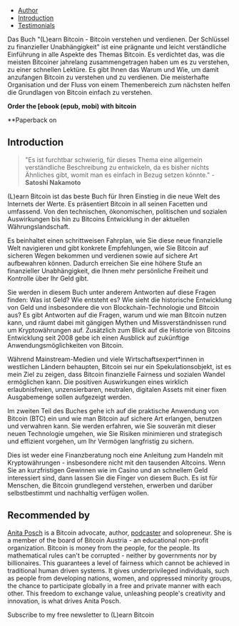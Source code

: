 -   [Author](https://learnbitcoin.link/#author)  
 -   [Introduction](https://learnbitcoin.link/#intro)  
 -   [Testimonials](https://learnbitcoin.link/#recommendation)  

Das Buch "(L)earn Bitcoin - Bitcoin verstehen und verdienen. Der Schlüssel zu finanzieller Unabhängigkeit" ist eine prägnante und leicht verständliche Einführung in alle Aspekte des Themas Bitcoin. Es verdichtet das, was die meisten Bitcoiner jahrelang zusammengetragen haben um es zu verstehen, zu einer schnellen Lektüre. Es gibt Ihnen das Warum und Wie, um damit anzufangen Bitcoin zu verstehen und zu verdienen. Die meisterhafte Organisation und der Fluss von einem Themenbereich zum nächsten helfen die Grundlagen von Bitcoin einfach zu verstehen.

**Order the [ebook (epub, mobi) with bitcoin**  

**Paperback on   

## Introduction

> "Es ist furchtbar schwierig, für dieses Thema eine allgemein verständliche Beschreibung zu entwickeln, da es bisher nichts Ähnliches gibt, womit man es einfach in Bezug setzen könnte." - **Satoshi Nakamoto**

(L)earn Bitcoin ist das beste Buch für Ihren Einstieg in die neue Welt des Internets der Werte. Es präsentiert Bitcoin in all seinen Facetten und umfassend. Von den technischen, ökonomischen, politischen und sozialen Auswirkungen bis hin zu Bitcoins Entwicklung in der aktuellen Währungslandschaft. 

Es beinhaltet einen schrittweisen Fahrplan, wie Sie diese neue finanzielle Welt navigieren und gibt konkrete Empfehlungen, wie Sie Bitcoin auf sicheren Wegen bekommen und verdienen sowie auf sichere Art aufbewahren können. Dadurch erreichen Sie eine höhere Stufe an finanzieller Unabhängigkeit, die Ihnen mehr persönliche Freiheit und Kontrolle über Ihr Geld gibt.

Sie werden in diesem Buch unter anderem Antworten auf diese Fragen finden: Was ist Geld? Wie entsteht es? Wie sieht die historische Entwicklung von Geld und insbesondere die von Blockchain-Technologie und Bitcoin aus?  Es gibt Antworten auf die Fragen, warum und wie man Bitcoin nutzen kann, und räumt dabei mit gängigen Mythen und Missverständnissen rund um Kryptowährungen auf. Zusätzlich zum Blick auf die Historie von Bitcoins Entwicklung seit 2008 gebe ich einen Ausblick auf zukünftige Anwendungsmöglichkeiten von Bitcoin.

Während Mainstream-Medien und viele Wirtschaftsexpert*innen in westlichen Ländern behaupten, Bitcoin sei nur ein Spekulationsobjekt, ist es mein Ziel zu zeigen, dass Bitcoin finanzielle Fairness und sozialen Wandel ermöglichen kann. Die positiven Auswirkungen eines wirklich erlaubnisfreien, unzensierbaren, neutralen, digitalen Assets mit einer fixen Ausgabemenge sollen aufgezeigt werden.

Im zweiten Teil des Buches gehe ich auf die praktische Anwendung von Bitcoin (BTC) ein und wie man Bitcoin auf sichere Art erlangen, benutzen und verwahren kann. Sie werden erfahren, wie Sie souverän mit dieser neuen Technologie umgehen, wie Sie Risiken minimieren und strategisch und effizient vorgehen, um Ihr Vermögen langfristig zu sichern. 

Dies ist weder eine Finanzberatung noch eine Anleitung zum Handeln mit Kryptowährungen - insbesondere nicht mit den tausenden Altcoins. Wenn Sie an kurzfristigen Gewinnen wie im Casino und an schnellem Geld interessiert sind, dann lassen Sie die Finger von diesem Buch. Es ist für Menschen, die Bitcoin grundlegend verstehen, erwerben und darüber selbstbestimmt und nachhaltig verfügen wollen.

## Recommended by

[Anita Posch](https://anitaposch.com/) is a Bitcoin advocate, author, [podcaster](https://bitcoinundco.com/en/) and solopreneur. She is a member of the board of Bitcoin Austria - an educational non-profit organization. Bitcoin is money from the people, for the people. Its mathematical rules can't be corrupted - neither by governments nor by billionaires. This guarantees a level of fairness which cannot be achieved in traditional human driven systems. It gives underprivileged individuals, such as people from developing nations, women, and oppressed minority groups, the chance to participate globally in a free and private manner with each other. This freedom to exchange value, unleashing people's creativity and innovation, is what drives Anita Posch.

Subscribe to my free newsletter to (L)earn Bitcoin
